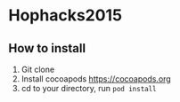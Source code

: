# Hophacks2015

## How to install
1. Git clone
2. Install cocoapods https://cocoapods.org
3. cd to your directory, run `pod install`
